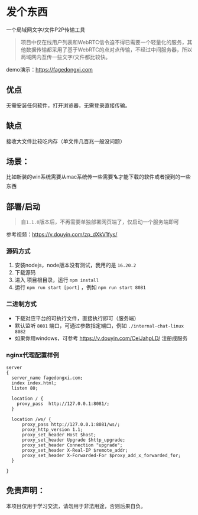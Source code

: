 # 发个东西
一个局域网文字/文件P2P传输工具
> 项目中仅在线用户列表和WebRTC信令迫不得已需要一个轻量化的服务，其他数据传输都采用了基于WebRTC的点对点传输，不经过中间服务器，所以局域网内互传一些文字/文件都比较快。

demo演示：https://fagedongxi.com

## 优点
无需安装任何软件，打开浏览器，无需登录直接传输。

## 缺点
接收大文件比较吃内存（单文件几百兆一般没问题）

## 场景：
比如新装的win系统需要从mac系统传一些需要🪜才能下载的软件或者搜到的一些东西

## 部署/启动
> 自`1.1.0`版本后，不再需要单独部署网页端了，仅启动一个服务端即可

参考视频：https://v.douyin.com/zp_dXkV1fys/

### 源码方式
1. 安装nodejs，node版本没有测试，我用的是 `16.20.2`
2. 下载源码
3. 进入 项目根目录，运行 `npm install`
4. 运行 `npm run start [port]` ，例如 `npm run start 8081`

### 二进制方式
* 下载对应平台的可执行文件，直接执行即可（服务端）
* 默认监听 `8081` 端口，可通过参数指定端口，例如 `./internal-chat-linux 8082`
* 如果你用windows，可参考 https://v.douyin.com/CeiJahpLD/ 注册成服务

### nginx代理配置样例
```
server
{
  server_name fagedongxi.com;
  index index.html;
  listen 80;

  location / {
    proxy_pass  http://127.0.0.1:8081/;
  }

  location /ws/ {
      proxy_pass http://127.0.0.1:8081/ws/;
      proxy_http_version 1.1;
      proxy_set_header Host $host;
      proxy_set_header Upgrade $http_upgrade;
      proxy_set_header Connection "upgrade";
      proxy_set_header X-Real-IP $remote_addr;
      proxy_set_header X-Forwarded-For $proxy_add_x_forwarded_for;
  }

}
```
## 免责声明：
本项目仅用于学习交流，请勿用于非法用途，否则后果自负。
